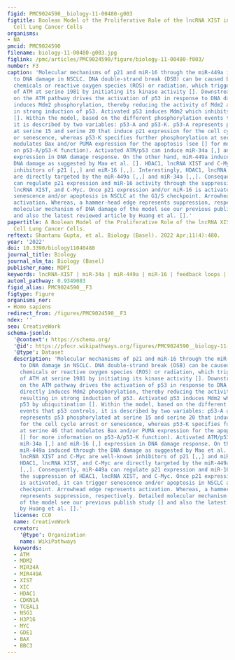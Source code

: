 ```yaml
---
figid: PMC9024590__biology-11-00480-g003
figtitle: Boolean Model of the Proliferative Role of the lncRNA XIST in Non-Small
  Cell Lung Cancer Cells
organisms:
- NA
pmcid: PMC9024590
filename: biology-11-00480-g003.jpg
figlink: /pmc/articles/PMC9024590/figure/biology-11-00480-f003/
number: F3
caption: 'Molecular mechanisms of p21 and miR-16 through the miR-449a in response
  to DNA damage in NSCLC. DNA double-strand break (DSB) can be caused by the radiomimetic
  chemicals or reactive oxygen species (ROS) or radiation, which triggers autophosphorylation
  of ATM at serine 1981 by initiating its kinase activity []. Downstream phosphorylation
  on the ATM pathway drives the activation of p53 in response to DNA damage. ATM directly
  induces Mdm2 phosphorylation, thereby reducing the activity of Mdm2 and resulting
  in strong induction of p53. Activated p53 induces Mdm2 which inhibits p53 by ubiquitination
  []. Within the model, based on the different phosphorylation events that p53 controls,
  it is described by two variables: p53-A and p53-K. p53-A represents p53 phosphorylated
  at serine 15 and serine 20 that induce p21 expression for the cell cycle arrest
  or senescence, whereas p53-K specifies further phosphorylation at serine 46 that
  modulates Bax and/or PUMA expression for the apoptosis (see [] for more information
  on p53-A/p53-K function). Activated ATM/p53 can induce miR-34a [,] and miR-16 [,]
  expression in DNA damage response. On the other hand, miR-449a induced through the
  DNA damage as suggested by Mao et al. []. HDAC1, lncRNA XIST and C-Myc are well-known
  inhibitors of p21 [,,] and miR-16 [,,]. Interestingly, HDAC1, lncRNA XIST, and C-Myc
  are directly targeted by the miR-449a [,,] and miR-34a [,,]. Consequently, miR-449a
  can regulate p21 expression and miR-16 activity through the suppression of HDAC1,
  lncRNA XIST, and C-Myc. Once p21 expression and/or miR-16 is activated, it can trigger
  senescence and/or apoptosis in NSCLC at the G1/S checkpoint. Arrowhead edge represents
  activation. Whereas, a hammer-head edge represents suppression, respectively. Detailed
  molecular mechanism of DNA damage of the model see our previous publish study []
  and also the latest reviewed article by Huang et al. [].'
papertitle: A Boolean Model of the Proliferative Role of the lncRNA XIST in Non-Small
  Cell Lung Cancer Cells.
reftext: Shantanu Gupta, et al. Biology (Basel). 2022 Apr;11(4):480.
year: '2022'
doi: 10.3390/biology11040480
journal_title: Biology
journal_nlm_ta: Biology (Basel)
publisher_name: MDPI
keywords: lncRNA-XIST | miR-34a | miR-449a | miR-16 | feedback loops | NSCLC
automl_pathway: 0.9349083
figid_alias: PMC9024590__F3
figtype: Figure
organisms_ner:
- Homo sapiens
redirect_from: /figures/PMC9024590__F3
ndex: ''
seo: CreativeWork
schema-jsonld:
  '@context': https://schema.org/
  '@id': https://pfocr.wikipathways.org/figures/PMC9024590__biology-11-00480-g003.html
  '@type': Dataset
  description: 'Molecular mechanisms of p21 and miR-16 through the miR-449a in response
    to DNA damage in NSCLC. DNA double-strand break (DSB) can be caused by the radiomimetic
    chemicals or reactive oxygen species (ROS) or radiation, which triggers autophosphorylation
    of ATM at serine 1981 by initiating its kinase activity []. Downstream phosphorylation
    on the ATM pathway drives the activation of p53 in response to DNA damage. ATM
    directly induces Mdm2 phosphorylation, thereby reducing the activity of Mdm2 and
    resulting in strong induction of p53. Activated p53 induces Mdm2 which inhibits
    p53 by ubiquitination []. Within the model, based on the different phosphorylation
    events that p53 controls, it is described by two variables: p53-A and p53-K. p53-A
    represents p53 phosphorylated at serine 15 and serine 20 that induce p21 expression
    for the cell cycle arrest or senescence, whereas p53-K specifies further phosphorylation
    at serine 46 that modulates Bax and/or PUMA expression for the apoptosis (see
    [] for more information on p53-A/p53-K function). Activated ATM/p53 can induce
    miR-34a [,] and miR-16 [,] expression in DNA damage response. On the other hand,
    miR-449a induced through the DNA damage as suggested by Mao et al. []. HDAC1,
    lncRNA XIST and C-Myc are well-known inhibitors of p21 [,,] and miR-16 [,,]. Interestingly,
    HDAC1, lncRNA XIST, and C-Myc are directly targeted by the miR-449a [,,] and miR-34a
    [,,]. Consequently, miR-449a can regulate p21 expression and miR-16 activity through
    the suppression of HDAC1, lncRNA XIST, and C-Myc. Once p21 expression and/or miR-16
    is activated, it can trigger senescence and/or apoptosis in NSCLC at the G1/S
    checkpoint. Arrowhead edge represents activation. Whereas, a hammer-head edge
    represents suppression, respectively. Detailed molecular mechanism of DNA damage
    of the model see our previous publish study [] and also the latest reviewed article
    by Huang et al. [].'
  license: CC0
  name: CreativeWork
  creator:
    '@type': Organization
    name: WikiPathways
  keywords:
  - ATM
  - MDM2
  - MIR34A
  - MIR449A
  - XIST
  - XIC
  - HDAC1
  - CDKN1A
  - TCEAL1
  - NSG1
  - H3P16
  - MYC
  - GDE1
  - BAX
  - BBC3
---
```

